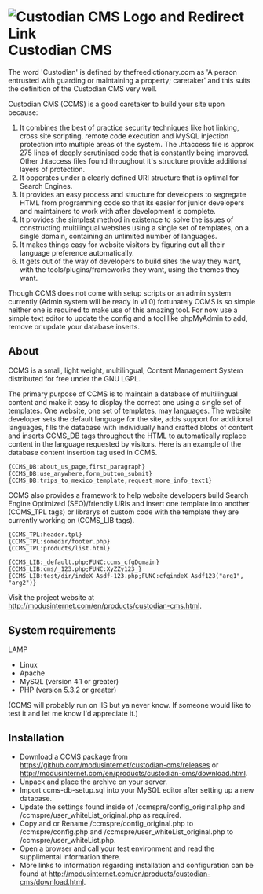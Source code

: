 ![Custodian CMS Logo and Redirect Link](http://modusinternet.com/ccmstpl/img/ccms-logo-banner-large-en.png)
Custodian CMS
=========

The word 'Custodian' is defined by thefreedictionary.com as 'A person entrusted with guarding or maintaining a property; caretaker' and this suits the definition of the Custodian CMS very well.

Custodian CMS (CCMS) is a good caretaker to build your site upon because:
<ol>
	<li>It combines the best of practice security techniques like hot linking, cross site scripting, remote code execution and MySQL injection protection into multiple areas of the system.  The .htaccess file is approx 275 lines of deeply scrutinised code that is constantly being improved.  Other .htaccess files found throughout it's structure provide additional layers of protection.</li>
	<li>It opperates under a clearly defined URI structure that is optimal for Search Engines.</li>
	<li>It provides an easy process and structure for developers to segregate HTML from programming code so that its easier for junior developers and maintainers to work with after development is complete.</li>
	<li>It provides the simplest method in existence to solve the issues of constructing multilingual websites using a single set of templates, on a single domain, containing an unlimited number of languages.</li>
	<li>It makes things easy for website visitors by figuring out all their language preference automatically.</li>
	<li>It gets out of the way of developers to build sites the way they want, with the tools/plugins/frameworks they want, using the themes they want.</li>
</ol>

Though CCMS does not come with setup scripts or an admin system currently (Admin system will be ready in v1.0) fortunately CCMS is so simple neither one is required to make use of this amazing tool.  For now use a simple text editor to update the config and a tool like phpMyAdmin to add, remove or update your database inserts.

About
-----

CCMS is a small, light weight, multilingual, Content Management System distributed for free under the GNU LGPL.

The primary purpose of CCMS is to maintain a database of multilingual content and make it easy to display the correct one using a single set of templates.  One website, one set of templates, may languages.  The website developer sets the default language for the site, adds support for additional languages, fills the database with individually hand crafted blobs of content and inserts CCMS_DB tags throughout the HTML to automatically replace content in the language requested by visitors.  Here is an example of the database content insertion tag used in CCMS.

	{CCMS_DB:about_us_page,first_paragraph}
	{CCMS_DB:use_anywhere,form_button_submit}
	{CCMS_DB:trips_to_mexico_template,request_more_info_text1}


CCMS also provides a framework to help website developers build Search Engine Optimized (SEO)/friendly URIs and insert one template into another (CCMS_TPL tags) or librarys of custom code with the template they are currently working on (CCMS_LIB tags).

	{CCMS_TPL:header.tpl}
	{CCMS_TPL:somedir/footer.php}
	{CCMS_TPL:products/list.html}

	{CCMS_LIB:_default.php;FUNC:ccms_cfgDomain}
	{CCMS_LIB:cms/_123.php;FUNC:XyZZy123_}
	{CCMS_LIB:test/dir/indeX_Asdf-123.php;FUNC:cfgindeX_Asdf123("arg1", "arg2")}



Visit the project website at http://modusinternet.com/en/products/custodian-cms.html.

System requirements
-------------------

LAMP
* Linux
* Apache
* MySQL (version 4.1 or greater)
* PHP (version 5.3.2 or greater)

(CCMS will probably run on IIS but ya never know.  If someone would like to test it and let me know I'd appreciate it.)

Installation
------------

* Download a CCMS package from https://github.com/modusinternet/custodian-cms/releases or http://modusinternet.com/en/products/custodian-cms/download.html.
* Unpack and place the archive on your server.
* Import ccms-db-setup.sql into your MySQL editor after setting up a new database.
* Update the settings found inside of /ccmspre/config_original.php and /ccmspre/user_whiteList_original.php as required.
* Copy and or Rename /ccmspre/config_original.php to /ccmspre/config.php and /ccmspre/user_whiteList_original.php to /ccmspre/user_whiteList.php.
* Open a browser and call your test environment and read the supplimental information there.
* More links to information regarding installation and configuration can be found at http://modusinternet.com/en/products/custodian-cms/download.html.
